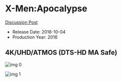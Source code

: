 # X-Men:Apocalypse

[Discussion Post](https://www.avsforum.com/threads/bass-eq-for-filtered-movies.2995212/post-56811920)

* Release Date: 2016-10-04
* Production Year: 2016

## 4K/UHD/ATMOS (DTS-HD MA Safe)

![img 0](https://i.imgur.com/UTWkWWR.jpg)

![img 1](https://i.imgur.com/y6swtYM.png)

